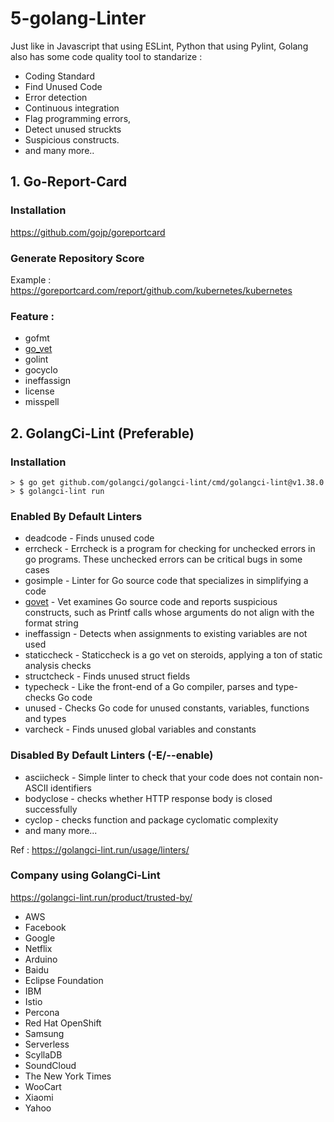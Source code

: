 # 5-golang-Linter
Just like in Javascript that using ESLint, Python that using Pylint, Golang also has some code quality tool to standarize :
- Coding Standard 
- Find Unused Code
- Error detection
- Continuous integration
- Flag programming errors, 
- Detect unused struckts
- Suspicious constructs.
- and many more..

## 1. Go-Report-Card 
### Installation
https://github.com/gojp/goreportcard

### Generate Repository Score
Example : https://goreportcard.com/report/github.com/kubernetes/kubernetes

### Feature :
- gofmt
- [go_vet](https://golang.org/cmd/vet/) 
- golint 
- gocyclo 
- ineffassign 
- license
- misspell

## 2. GolangCi-Lint (Preferable)
### Installation
```
> $ go get github.com/golangci/golangci-lint/cmd/golangci-lint@v1.38.0
> $ golangci-lint run
```
### Enabled By Default Linters
- deadcode - Finds unused code
- errcheck - Errcheck is a program for checking for unchecked errors in go programs. These unchecked errors can be critical bugs in some cases
- gosimple - Linter for Go source code that specializes in simplifying a code
- [govet](https://golang.org/cmd/vet/) - Vet examines Go source code and reports suspicious constructs, such as Printf calls whose arguments do not align with the format string
- ineffassign - Detects when assignments to existing variables are not used
- staticcheck - Staticcheck is a go vet on steroids, applying a ton of static analysis checks
- structcheck - Finds unused struct fields
- typecheck - Like the front-end of a Go compiler, parses and type-checks Go code
- unused - Checks Go code for unused constants, variables, functions and types
- varcheck - Finds unused global variables and constants

### Disabled By Default Linters (-E/--enable)
- asciicheck - Simple linter to check that your code does not contain non-ASCII identifiers
- bodyclose - checks whether HTTP response body is closed successfully
- cyclop - checks function and package cyclomatic complexity
- and many more...

Ref : https://golangci-lint.run/usage/linters/

### Company using GolangCi-Lint
https://golangci-lint.run/product/trusted-by/
- AWS
- Facebook
- Google
- Netflix
- Arduino
- Baidu
- Eclipse Foundation
- IBM
- Istio
- Percona
- Red Hat OpenShift
- Samsung
- Serverless
- ScyllaDB
- SoundCloud
- The New York Times
- WooCart
- Xiaomi
- Yahoo